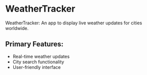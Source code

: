 # WeatherTracker
WeatherTracker: An app to display live weather updates for cities worldwide.

## Primary Features:

*   Real-time weather updates
*   City search functionality
*   User-friendly interface
